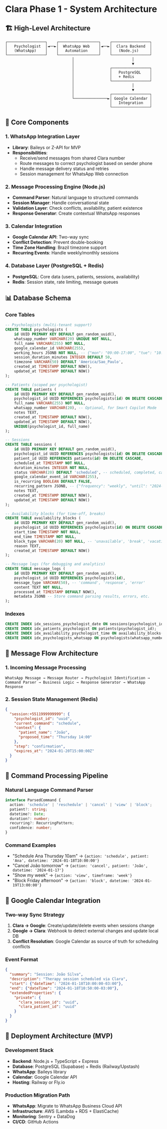 # Clara Phase 1 - System Architecture

## 🏗️ High-Level Architecture

```
┌─────────────────┐    ┌──────────────────┐    ┌─────────────────┐
│   Psychologist  │◄──►│  WhatsApp Web    │◄──►│  Clara Backend  │
│   (WhatsApp)    │    │   Automation     │    │   (Node.js)     │
└─────────────────┘    └──────────────────┘    └─────────────────┘
                              │                          │
                              │                          ▼
                              │                ┌─────────────────┐
                              │                │   PostgreSQL    │
                              │                │   + Redis       │
                              │                └─────────────────┘
                              │                          │
                              │                          ▼
                              │                ┌─────────────────┐
                              └───────────────►│ Google Calendar │
                                               │   Integration   │
                                               └─────────────────┘
```

## 🔧 Core Components

### 1. WhatsApp Integration Layer
- **Library**: Baileys or Z-API for MVP
- **Responsibilities**:
  - Receive/send messages from shared Clara number
  - Route messages to correct psychologist based on sender phone
  - Handle message delivery status and retries
  - Session management for WhatsApp Web connection

### 2. Message Processing Engine (Node.js)
- **Command Parser**: Natural language to structured commands
- **Session Manager**: Handle conversational state
- **Validation Layer**: Check conflicts, availability, patient existence
- **Response Generator**: Create contextual WhatsApp responses

### 3. Calendar Integration
- **Google Calendar API**: Two-way sync
- **Conflict Detection**: Prevent double-booking
- **Time Zone Handling**: Brazil timezone support
- **Recurring Events**: Handle weekly/monthly sessions

### 4. Database Layer (PostgreSQL + Redis)
- **PostgreSQL**: Core data (users, patients, sessions, availability)
- **Redis**: Session state, rate limiting, message queues

## 📊 Database Schema

### Core Tables

```sql
-- Psychologists (multi-tenant support)
CREATE TABLE psychologists (
    id UUID PRIMARY KEY DEFAULT gen_random_uuid(),
    whatsapp_number VARCHAR(20) UNIQUE NOT NULL,
    full_name VARCHAR(255) NOT NULL,
    google_calendar_id VARCHAR(255),
    working_hours JSONB NOT NULL, -- {"mon": "09:00-17:00", "tue": "10:00-18:00"}
    session_duration_minutes INTEGER DEFAULT 50,
    timezone VARCHAR(50) DEFAULT 'America/Sao_Paulo',
    created_at TIMESTAMP DEFAULT NOW(),
    updated_at TIMESTAMP DEFAULT NOW()
);

-- Patients (scoped per psychologist)
CREATE TABLE patients (
    id UUID PRIMARY KEY DEFAULT gen_random_uuid(),
    psychologist_id UUID REFERENCES psychologists(id) ON DELETE CASCADE,
    full_name VARCHAR(255) NOT NULL,
    whatsapp_number VARCHAR(20), -- Optional, for Smart Copilot Mode
    notes TEXT,
    created_at TIMESTAMP DEFAULT NOW(),
    updated_at TIMESTAMP DEFAULT NOW(),
    UNIQUE(psychologist_id, full_name)
);

-- Sessions
CREATE TABLE sessions (
    id UUID PRIMARY KEY DEFAULT gen_random_uuid(),
    psychologist_id UUID REFERENCES psychologists(id) ON DELETE CASCADE,
    patient_id UUID REFERENCES patients(id) ON DELETE CASCADE,
    scheduled_at TIMESTAMP NOT NULL,
    duration_minutes INTEGER NOT NULL,
    status VARCHAR(20) DEFAULT 'scheduled', -- scheduled, completed, cancelled, no_show
    google_calendar_event_id VARCHAR(255),
    is_recurring BOOLEAN DEFAULT FALSE,
    recurring_pattern JSONB, -- {"frequency": "weekly", "until": "2024-12-31"}
    notes TEXT,
    created_at TIMESTAMP DEFAULT NOW(),
    updated_at TIMESTAMP DEFAULT NOW()
);

-- Availability blocks (for time-off, breaks)
CREATE TABLE availability_blocks (
    id UUID PRIMARY KEY DEFAULT gen_random_uuid(),
    psychologist_id UUID REFERENCES psychologists(id) ON DELETE CASCADE,
    start_time TIMESTAMP NOT NULL,
    end_time TIMESTAMP NOT NULL,
    block_type VARCHAR(20) NOT NULL, -- 'unavailable', 'break', 'vacation'
    reason TEXT,
    created_at TIMESTAMP DEFAULT NOW()
);

-- Message logs (for debugging and analytics)
CREATE TABLE message_logs (
    id UUID PRIMARY KEY DEFAULT gen_random_uuid(),
    psychologist_id UUID REFERENCES psychologists(id),
    message_type VARCHAR(50), -- 'command', 'response', 'error'
    content TEXT NOT NULL,
    processed_at TIMESTAMP DEFAULT NOW(),
    metadata JSONB -- Store command parsing results, errors, etc.
);
```

### Indexes
```sql
CREATE INDEX idx_sessions_psychologist_date ON sessions(psychologist_id, scheduled_at);
CREATE INDEX idx_patients_psychologist ON patients(psychologist_id);
CREATE INDEX idx_availability_psychologist_time ON availability_blocks(psychologist_id, start_time, end_time);
CREATE INDEX idx_psychologists_whatsapp ON psychologists(whatsapp_number);
```

## 🔄 Message Flow Architecture

### 1. Incoming Message Processing
```
WhatsApp Message → Message Router → Psychologist Identification → Command Parser → Business Logic → Response Generator → WhatsApp Response
```

### 2. Session State Management (Redis)
```json
{
  "session:+5511999999999": {
    "psychologist_id": "uuid",
    "current_command": "schedule",
    "context": {
      "patient_name": "João",
      "proposed_time": "Thursday 14:00"
    },
    "step": "confirmation",
    "expires_at": "2024-01-20T15:00:00Z"
  }
}
```

## 🎯 Command Processing Pipeline

### Natural Language Command Parser
```typescript
interface ParsedCommand {
  action: 'schedule' | 'reschedule' | 'cancel' | 'view' | 'block';
  patient?: string;
  datetime?: Date;
  duration?: number;
  recurring?: RecurringPattern;
  confidence: number;
}
```

### Command Examples
- "Schedule Ana Thursday 10am" → `{action: 'schedule', patient: 'Ana', datetime: '2024-01-18T10:00:00'}`
- "Cancel João tomorrow" → `{action: 'cancel', patient: 'João', datetime: '2024-01-17'}`
- "Show my week" → `{action: 'view', timeframe: 'week'}`
- "Block Friday afternoon" → `{action: 'block', datetime: '2024-01-19T13:00:00'}`

## 🔗 Google Calendar Integration

### Two-way Sync Strategy
1. **Clara → Google**: Create/update/delete events when sessions change
2. **Google → Clara**: Webhook to detect external changes and update local DB
3. **Conflict Resolution**: Google Calendar as source of truth for scheduling conflicts

### Event Format
```json
{
  "summary": "Session: João Silva",
  "description": "Therapy session scheduled via Clara",
  "start": {"dateTime": "2024-01-18T10:00:00-03:00"},
  "end": {"dateTime": "2024-01-18T10:50:00-03:00"},
  "extendedProperties": {
    "private": {
      "clara_session_id": "uuid",
      "clara_patient_id": "uuid"
    }
  }
}
```

## 🚀 Deployment Architecture (MVP)

### Development Stack
- **Backend**: Node.js + TypeScript + Express
- **Database**: PostgreSQL (Supabase) + Redis (Railway/Upstash)
- **WhatsApp**: Baileys library
- **Calendar**: Google Calendar API
- **Hosting**: Railway or Fly.io

### Production Migration Path
- **WhatsApp**: Migrate to WhatsApp Business Cloud API
- **Infrastructure**: AWS (Lambda + RDS + ElastiCache)
- **Monitoring**: Sentry + DataDog
- **CI/CD**: GitHub Actions